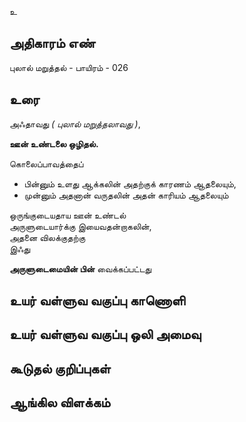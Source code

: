 உ


## அதிகாரம் எண்

புலால் மறுத்தல் - பாயிரம் - 026

## உரை

அஃதாவது _( புலால் மறுத்தலாவது )_,  

**ஊன் உண்டலை ஒழிதல்.**  

கொலைப்பாவத்தைப்  
* பின்னும் உளது ஆக்கலின் அதற்குக் காரணம் ஆதலையும்,  
* முன்னும் அதனான் வருதலின் அதன் காரியம் ஆதலையும்  

ஒருங்குடையதாய ஊன் உண்டல்  
அருளுடையார்க்கு இயைவதன்றாகலின்,  
அதனை விலக்குதற்கு  
இஃது  

**அருளுடைமையின் பின்** வைக்கப்பட்டது


## உயர் வள்ளுவ வகுப்பு காணொளி


## உயர் வள்ளுவ வகுப்பு ஒலி அமைவு 


## கூடுதல் குறிப்புகள்


## ஆங்கில விளக்கம்

